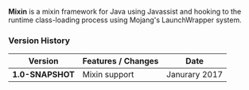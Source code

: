 **Mixin** is a mixin framework for Java using Javassist and hooking to the runtime class-loading process using Mojang's LaunchWrapper system.
### Version History

**Version** | **Features / Changes** | **Date**
--- | --- | ---
**1.0-SNAPSHOT** | Mixin support | Janurary 2017